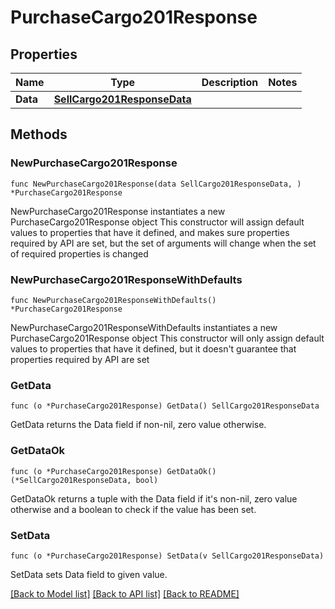 # PurchaseCargo201Response

## Properties

Name | Type | Description | Notes
------------ | ------------- | ------------- | -------------
**Data** | [**SellCargo201ResponseData**](SellCargo201ResponseData.md) |  | 

## Methods

### NewPurchaseCargo201Response

`func NewPurchaseCargo201Response(data SellCargo201ResponseData, ) *PurchaseCargo201Response`

NewPurchaseCargo201Response instantiates a new PurchaseCargo201Response object
This constructor will assign default values to properties that have it defined,
and makes sure properties required by API are set, but the set of arguments
will change when the set of required properties is changed

### NewPurchaseCargo201ResponseWithDefaults

`func NewPurchaseCargo201ResponseWithDefaults() *PurchaseCargo201Response`

NewPurchaseCargo201ResponseWithDefaults instantiates a new PurchaseCargo201Response object
This constructor will only assign default values to properties that have it defined,
but it doesn't guarantee that properties required by API are set

### GetData

`func (o *PurchaseCargo201Response) GetData() SellCargo201ResponseData`

GetData returns the Data field if non-nil, zero value otherwise.

### GetDataOk

`func (o *PurchaseCargo201Response) GetDataOk() (*SellCargo201ResponseData, bool)`

GetDataOk returns a tuple with the Data field if it's non-nil, zero value otherwise
and a boolean to check if the value has been set.

### SetData

`func (o *PurchaseCargo201Response) SetData(v SellCargo201ResponseData)`

SetData sets Data field to given value.



[[Back to Model list]](../README.md#documentation-for-models) [[Back to API list]](../README.md#documentation-for-api-endpoints) [[Back to README]](../README.md)


